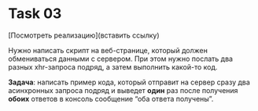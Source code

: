 # Task 03

[Посмотреть реализацию](вставить ссылку)

Нужно написать скрипт на веб-странице, который должен обмениваться данными с сервером. При этом нужно послать два разных xhr-запроса подряд, а затем выполнить какой-то код.

**Задача**: написать пример кода, который отправит на сервер сразу два асинхронных запроса подряд и выведет **один** раз после получения **обоих** ответов в консоль сообщение “оба ответа получены”. 